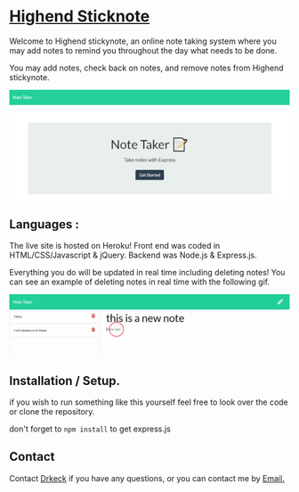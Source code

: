 # [Highend Sticknote](https://highendstickynote.herokuapp.com/notes)

Welcome to Highend stickynote, an online note taking system where you may add notes to remind you throughout the day what needs to be done.

You may add notes, check back on notes, and remove notes from Highend stickynote.

![image of landing page](./READMEDATA/note3.gif)

## Languages :
The live site is hosted on Heroku!
Front end was coded in HTML/CSS/Javascript & jQuery.
Backend was Node.js & Express.js.

Everything you do will be updated in real time including deleting notes!
You can see an example of deleting notes in real time with the following gif.

![image of adding notes](./READMEDATA/note4.gif)

## Installation / Setup.

if you wish to run something like this yourself feel free to look over the code or clone the repository.

don't forget to `npm install` to get express.js

## Contact
Contact [Drkeck](https://www.github.com/drkeck) if you have any questions,
or you can contact me by [Email.](k3ck3ly.a@gmail.com)
